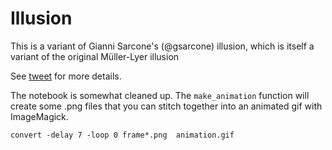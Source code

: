 # Illusion

This is a variant of Gianni Sarcone's (@gsarcone) illusion, which is itself a variant of the original Müller-Lyer illusion

See [tweet](https://twitter.com/Chris_Said/status/1213217943414136833) for more details. 

The notebook is somewhat cleaned up. The `make_animation` function will create some .png files that you can stitch together into an animated gif with ImageMagick.

```
convert -delay 7 -loop 0 frame*.png  animation.gif
```
